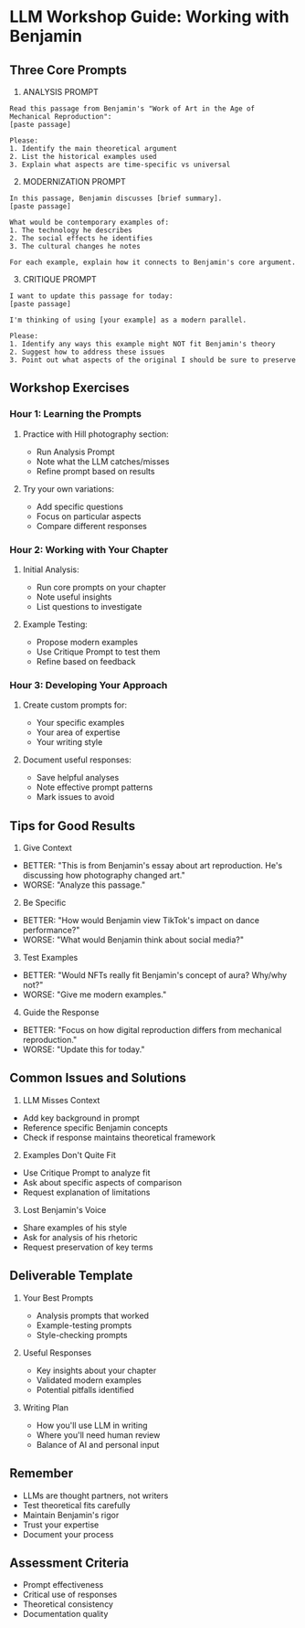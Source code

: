# LLM Workshop Guide: Working with Benjamin

## Three Core Prompts

1. ANALYSIS PROMPT
```
Read this passage from Benjamin's "Work of Art in the Age of Mechanical Reproduction":
[paste passage]

Please:
1. Identify the main theoretical argument
2. List the historical examples used
3. Explain what aspects are time-specific vs universal
```

2. MODERNIZATION PROMPT
```
In this passage, Benjamin discusses [brief summary].
[paste passage]

What would be contemporary examples of:
1. The technology he describes
2. The social effects he identifies
3. The cultural changes he notes

For each example, explain how it connects to Benjamin's core argument.
```

3. CRITIQUE PROMPT
```
I want to update this passage for today:
[paste passage]

I'm thinking of using [your example] as a modern parallel.

Please:
1. Identify any ways this example might NOT fit Benjamin's theory
2. Suggest how to address these issues
3. Point out what aspects of the original I should be sure to preserve
```

## Workshop Exercises

### Hour 1: Learning the Prompts
1. Practice with Hill photography section:
   - Run Analysis Prompt
   - Note what the LLM catches/misses
   - Refine prompt based on results

2. Try your own variations:
   - Add specific questions
   - Focus on particular aspects
   - Compare different responses

### Hour 2: Working with Your Chapter
1. Initial Analysis:
   - Run core prompts on your chapter
   - Note useful insights
   - List questions to investigate

2. Example Testing:
   - Propose modern examples
   - Use Critique Prompt to test them
   - Refine based on feedback

### Hour 3: Developing Your Approach
1. Create custom prompts for:
   - Your specific examples
   - Your area of expertise
   - Your writing style

2. Document useful responses:
   - Save helpful analyses
   - Note effective prompt patterns
   - Mark issues to avoid

## Tips for Good Results

1. Give Context
- BETTER: "This is from Benjamin's essay about art reproduction. He's discussing how photography changed art."
- WORSE: "Analyze this passage."

2. Be Specific
- BETTER: "How would Benjamin view TikTok's impact on dance performance?"
- WORSE: "What would Benjamin think about social media?"

3. Test Examples
- BETTER: "Would NFTs really fit Benjamin's concept of aura? Why/why not?"
- WORSE: "Give me modern examples."

4. Guide the Response
- BETTER: "Focus on how digital reproduction differs from mechanical reproduction."
- WORSE: "Update this for today."

## Common Issues and Solutions

1. LLM Misses Context
- Add key background in prompt
- Reference specific Benjamin concepts
- Check if response maintains theoretical framework

2. Examples Don't Quite Fit
- Use Critique Prompt to analyze fit
- Ask about specific aspects of comparison
- Request explanation of limitations

3. Lost Benjamin's Voice
- Share examples of his style
- Ask for analysis of his rhetoric
- Request preservation of key terms

## Deliverable Template

1. Your Best Prompts
   - Analysis prompts that worked
   - Example-testing prompts
   - Style-checking prompts

2. Useful Responses
   - Key insights about your chapter
   - Validated modern examples
   - Potential pitfalls identified

3. Writing Plan
   - How you'll use LLM in writing
   - Where you'll need human review
   - Balance of AI and personal input

## Remember
- LLMs are thought partners, not writers
- Test theoretical fits carefully
- Maintain Benjamin's rigor
- Trust your expertise
- Document your process

## Assessment Criteria
- Prompt effectiveness
- Critical use of responses
- Theoretical consistency
- Documentation quality
